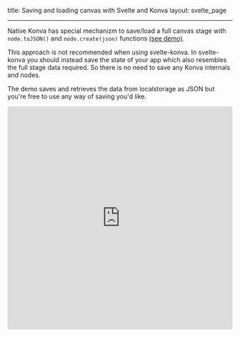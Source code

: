 title: Saving and loading canvas with Svelte and Konva
layout: svelte_page

---

Native Konva has special mechanizm to save/load a full canvas stage with `node.toJSON()` and `node.create(json)` functions [(see demo)](/docs/data_and_serialization/Simple_Load.html).

This approach is not recommended when using svelte-konva. In svelte-konva you should instead save the state of your app which also resembles the full stage data required. So there is no need to save any Konva internals and nodes.

The demo saves and retrieves the data from localstorage as JSON but you're free to use any way of saving you'd like.

<iframe src="https://codesandbox.io/embed/github/konvajs/site/tree/master/svelte-demos/save_load?hidenavigation=1&view=split&fontsize=10&module=/App.svelte" style="width:100%; height:500px; border:0; border-radius: 4px; overflow:hidden;" sandbox="allow-modals allow-forms allow-popups allow-scripts allow-same-origin"></iframe>
